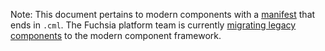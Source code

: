 Note: This document pertains to modern components with a [manifest][glossary.component manifest source]
that ends in `.cml`.
The Fuchsia platform team is currently [migrating legacy components][migration]
to the modern component framework.

[glossary.component manifest source]: /docs/glossary/README.md#component-manifest-source
[migration]: /docs/contribute/open_projects/components/migration.md
